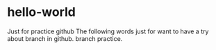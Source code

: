 # hello-world
Just for practice github
The following words just for want to have a try about branch in github.
branch practice.
